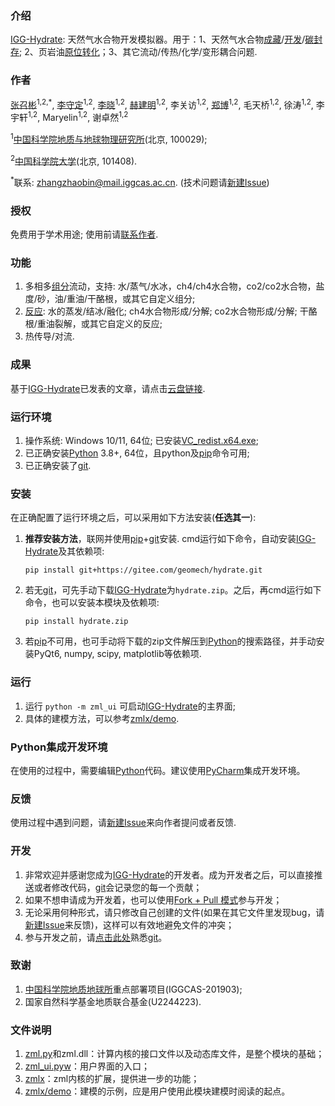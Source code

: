 ### 介绍

[IGG-Hydrate](https://gitee.com/geomech/hydrate): 天然气水合物开发模拟器。用于：1、天然气水合物[成藏](https://doi.org/10.3390/w16192822)/[开发](https://doi.org/10.1016/j.apenergy.2024.122963)/[碳封存](https://doi.org/10.1021/acs.energyfuels.4c04288); 2、页岩油[原位转化](https://doi.org/10.1016/j.petsci.2024.05.025)；3、其它流动/传热/化学/变形耦合问题.

### 作者

[张召彬](https://igg.cas.cn/sourcedb_igg_cas/cn/zjrck/201703/t20170306_4755492.html)<sup>1,2,*</sup>, [李守定](https://igg.cas.cn/sourcedb_igg_cas/cn/zjrck/201412/t20141218_4278784.html)<sup>1,2</sup>, [李晓](https://igg.cas.cn/sourcedb_igg_cas/cn/zjrck/200907/t20090713_2065538.html)<sup>1,2</sup>, [赫建明](https://igg.cas.cn/sourcedb_igg_cas/cn/zjrck/201203/t20120302_3448658.html)<sup>1,2</sup>, 李关访<sup>1,2</sup>, [郑博](https://igg.cas.cn/sourcedb_igg_cas/cn/zjrck/202303/t20230322_6706946.html)<sup>1,2</sup>, 毛天桥<sup>1,2</sup>, 徐涛<sup>1,2</sup>, 李宇轩<sup>1,2</sup>, Maryelin<sup>1,2</sup>, 谢卓然<sup>1,2</sup>

<sup>1</sup>[中国科学院地质与地球物理研究所](https://igg.cas.cn/)(北京, 100029);

<sup>2</sup>[中国科学院大学](https://www.ucas.ac.cn/)(北京, 101408).

<sup>*</sup>联系: [zhangzhaobin@mail.iggcas.ac.cn](zhangzhaobin@mail.iggcas.ac.cn).   (技术问题请[新建Issue](https://gitee.com/geomech/hydrate/issues/new))

### 授权

免费用于学术用途; 使用前请[联系作者](https://igg.cas.cn/sourcedb_igg_cas/cn/zjrck/201703/t20170306_4755492.html). 

### 功能
1. 多相多[组分](https://gitee.com/geomech/hydrate/tree/master/zmlx/fluid)流动，支持: 水/蒸气/水冰，ch4/ch4水合物，co2/co2水合物，盐度/砂，油/重油/干酪根，或其它自定义组分;  
2. [反应](https://gitee.com/geomech/hydrate/tree/master/zmlx/react): 水的蒸发/结冰/融化; ch4水合物形成/分解; co2水合物形成/分解; 干酪根/重油裂解，或其它自定义的反应;
3. 热传导/对流.

### 成果
基于[IGG-Hydrate](https://gitee.com/geomech/hydrate)已发表的文章，请点击[云盘链接](https://pan.cstcloud.cn/s/5cKaQrdFSHM). 

### 运行环境
1. 操作系统: Windows 10/11, 64位; 已安装[VC_redist.x64.exe](https://gitee.com/geomech/hydrate/attach_files);
2. 已正确安装[Python](https://www.python.org/) 3.8+, 64位，且python及[pip](https://www.runoob.com/w3cnote/python-pip-install-usage.html)命令可用; 
3. 已正确安装了[git](https://git-scm.com/). 

### 安装
在正确配置了运行环境之后，可以采用如下方法安装(**任选其一**):
1. **推荐安装方法**，联网并使用[pip](https://www.runoob.com/w3cnote/python-pip-install-usage.html)+[git](https://git-scm.com/)安装. cmd运行如下命令，自动安装[IGG-Hydrate](https://gitee.com/geomech/hydrate)及其依赖项:

    `pip install git+https://gitee.com/geomech/hydrate.git`

2. 若无[git](https://git-scm.com/)，可先手动下载[IGG-Hydrate](https://gitee.com/geomech/hydrate)为`hydrate.zip`。之后，再cmd运行如下命令，也可以安装本模块及依赖项:

    `pip install hydrate.zip` 

3. 若[pip](https://www.runoob.com/w3cnote/python-pip-install-usage.html)不可用，也可手动将下载的zip文件解压到[Python](https://www.python.org/)的搜索路径，并手动安装PyQt6, numpy, scipy, matplotlib等依赖项. 

### 运行

1. 运行 `python -m zml_ui` 可启动[IGG-Hydrate](https://gitee.com/geomech/hydrate)的主界面;
2. 具体的建模方法，可以参考[zmlx/demo](https://gitee.com/geomech/hydrate/tree/master/zmlx/demo). 

### Python集成开发环境

在使用的过程中，需要编辑[Python](https://www.python.org/)代码。建议使用[PyCharm](https://www.jetbrains.com/pycharm/)集成开发环境。

### 反馈

使用过程中遇到问题，请[新建Issue](https://gitee.com/geomech/hydrate/issues/new)来向作者提问或者反馈.

### 开发

1. 非常欢迎并感谢您成为[IGG-Hydrate](https://gitee.com/geomech/hydrate)的开发者。成为开发者之后，可以直接推送或者修改代码，[git](https://git-scm.com/)会记录您的每一个贡献；
2. 如果不想申请成为开发着，也可以使用[Fork + Pull 模式](https://help.gitee.com/base/pullrequest/Fork+Pull)参与开发；
3. 无论采用何种形式，请只修改自己创建的文件(如果在其它文件里发现bug，请[新建Issue](https://gitee.com/geomech/hydrate/issues/new)来反馈)，这样可以有效地避免文件的冲突；
4. 参与开发之前，请[点击此处](https://gitee.com/all-about-git)熟悉[git](https://git-scm.com/)。

### 致谢

1. [中国科学院地质地球所](https://igg.cas.cn/)重点部署项目(IGGCAS-201903);
2. 国家自然科学基金地质联合基金(U2244223).

### 文件说明

1. [zml.py](https://gitee.com/geomech/hydrate/blob/master/zml.py)和zml.dll：计算内核的接口文件以及动态库文件，是整个模块的基础；
2. [zml_ui.pyw](https://gitee.com/geomech/hydrate/blob/master/zml_ui.pyw)：用户界面的入口；
3. [zmlx](https://gitee.com/geomech/hydrate/tree/master/zmlx)：zml内核的扩展，提供进一步的功能；
4. [zmlx/demo](https://gitee.com/geomech/hydrate/tree/master/zmlx/demo)：建模的示例，应是用户使用此模块建模时阅读的起点。

